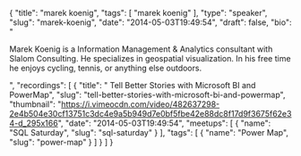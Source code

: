 {
  "title": "marek koenig",
  "tags": [
    "marek koenig"
  ],
  "type": "speaker",
  "slug": "marek-koenig",
  "date": "2014-05-03T19:49:54",
  "draft": false,
  "bio": "<p>Marek Koenig is a Information Management & Analytics consultant with Slalom Consulting. He specializes in geospatial visualization. In his free time he enjoys cycling, tennis, or anything else outdoors.</p>",
  "recordings": [
    {
      "title": " Tell Better Stories with Microsoft BI and PowerMap",
      "slug": "tell-better-stories-with-microsoft-bi-and-powermap",
      "thumbnail": "https://i.vimeocdn.com/video/482637298-2e4b504e30cf13751c3dc4e9a5b949d7e0bf5fbe42e88dc8f17d9f3675f62e34-d_295x166",
      "date": "2014-05-03T19:49:54",
      "meetups": [
        {
          "name": "SQL Saturday",
          "slug": "sql-saturday"
        }
      ],
      "tags": [
        {
          "name": "Power Map",
          "slug": "power-map"
        }
      ]
    }
  ]
}